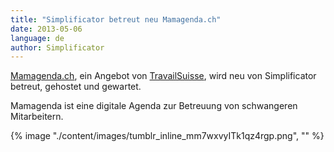 ```yaml
---
title: "Simplificator betreut neu Mamagenda.ch"
date: 2013-05-06
language: de
author: Simplificator
---
```


[Mamagenda.ch](http://www.mamagenda.ch/), ein Angebot von [TravailSuisse](http://www.travailsuisse.ch/), wird neu von Simplificator betreut, gehostet und gewartet.

Mamagenda ist eine digitale Agenda zur Betreuung von schwangeren Mitarbeitern.

{% image "./content/images/tumblr_inline_mm7wxvyITk1qz4rgp.png", "" %}
